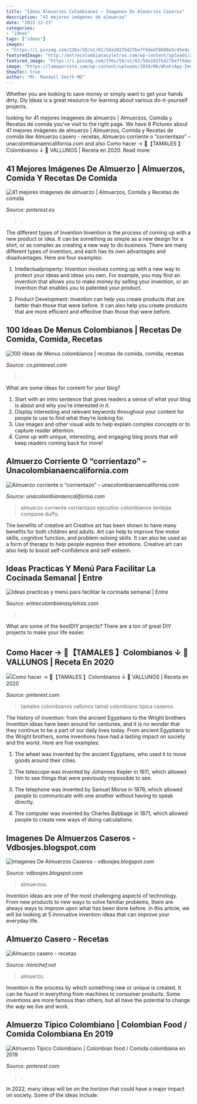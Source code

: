 ```yaml
---
title: "Ideas Almuerzos Colombianos ~ Imagenes De Almuerzos Caseros"
description: "41 mejores imágenes de almuerzo"
date: "2022-12-23"
categories:
- "ideas"
tags: ["ideas"]
images:
- "https://i.pinimg.com/236x/58/a1/02/58a102fb427be7f4dedf8608a5c45e4c--google-menu.jpg"
featuredImage: "http://entrecolombianasyletras.com/wp-content/uploads/2017/05/menu-mensual.jpg"
featured_image: "https://i.pinimg.com/236x/58/a1/02/58a102fb427be7f4dedf8608a5c45e4c--google-menu.jpg"
image: "https://lamayorista.com/wp-content/uploads/2019/06/WhatsApp-Image-2019-06-05-at-1.36.28-PM.jpeg"
ShowToc: true
author: "Mr. Randall Smith MD"
---
```



Whether you are looking to save money or simply want to get your hands dirty, Diy Ideas is a great resource for learning about various do-it-yourself projects.

	

		
looking for 41 mejores imágenes de almuerzo | Almuerzos, Comida y Recetas de comida you've visit to the right page. We have 8 Pictures about 41 mejores imágenes de almuerzo | Almuerzos, Comida y Recetas de comida like Almuerzo casero - recetas, Almuerzo corriente o “corrientazo” – unacolombianaencalifornia.com and also Como hacer → 🥇【TAMALES 】Colombianos ↓ 🥇 VALLUNOS | Receta en 2020. Read more:
		
    
## 41 Mejores Imágenes De Almuerzo | Almuerzos, Comida Y Recetas De Comida

<img loading=lazy src="https://i.pinimg.com/236x/58/a1/02/58a102fb427be7f4dedf8608a5c45e4c--google-menu.jpg" onerror="this.onerror=null;this.src='https://tse1.mm.bing.net/th?id=OIP.2rlNC4QagrlA7ZbMaUPiUgAAAA&amp;pid=15.1';" alt="41 mejores imágenes de almuerzo | Almuerzos, Comida y Recetas de comida">

_Source: pinterest.es_

>. 

	

The different types of Invention
Invention is the process of coming up with a new product or idea. It can be something as simple as a new design for a shirt, or as complex as creating a new way to do business. There are many different types of invention, and each has its own advantages and disadvantages. Here are four examples: 
1. Intellectualproperty: Invention involves coming up with a new way to protect your ideas and ideas you own. For example, you may find an invention that allows you to make money by selling your invention, or an invention that enables you to patented your product. 

2. Product Development: Invention can help you create products that are better than those that were before. It can also help you create products that are more efficient and effective than those that were before. 


    
## 100 Ideas De Menus Colombianos | Recetas De Comida, Comida, Recetas

<img loading=lazy src="https://i.pinimg.com/236x/af/c0/c3/afc0c3ae17d84b371c7c7c479d17bfe2--avocado-salads-stuffed-peppers.jpg" onerror="this.onerror=null;this.src='https://tse2.mm.bing.net/th?id=OIP.vP87hrBFkK_B5tGlv7LbLwAAAA&amp;pid=15.1';" alt="100 ideas de Menus colombianos | recetas de comida, comida, recetas">

_Source: co.pinterest.com_

>. 

	

What are some ideas for content for your blog?
1. Start with an intro sentence that gives readers a sense of what your blog is about and why you’re interested in it.
2. Display interesting and relevant keywords throughout your content for people to use to find what they’re looking for.
3. Use images and other visual aids to help explain complex concepts or to capture reader attention.
4. Come up with unique, interesting, and engaging blog posts that will keep readers coming back for more!

    
## Almuerzo Corriente O “corrientazo” – Unacolombianaencalifornia.com

<img loading=lazy src="https://farm4.staticflickr.com/3827/10027045963_f0a50033f7_c.jpg" onerror="this.onerror=null;this.src='https://tse4.mm.bing.net/th?id=OIP.ueektLxRlTyOf8HP58TKiQHaE8&amp;pid=15.1';" alt="Almuerzo corriente o “corrientazo” – unacolombianaencalifornia.com">

_Source: unacolombianaencalifornia.com_

>almuerzo corriente corrientazo ejecutivo colombianos lentejas compone duffy. 

	

The benefits of creative art
Creative art has been shown to have many benefits for both children and adults. Art can help to improve fine motor skills, cognitive function, and problem-solving skills. It can also be used as a form of therapy to help people express their emotions. Creative art can also help to boost self-confidence and self-esteem.

    
## Ideas Practicas Y Menú Para Facilitar La Cocinada Semanal | Entre

<img loading=lazy src="http://entrecolombianasyletras.com/wp-content/uploads/2017/05/menu-mensual.jpg" onerror="this.onerror=null;this.src='https://tse3.mm.bing.net/th?id=OIP.MiU1Wx253YFfwtPVB29udAHaDK&amp;pid=15.1';" alt="Ideas practicas y menú para facilitar la cocinada semanal | Entre">

_Source: entrecolombianasyletras.com_

>. 

	

What are some of the bestDIY projects?
There are a ton of great DIY projects to make your life easier.

    
## Como Hacer → 🥇【TAMALES 】Colombianos ↓ 🥇 VALLUNOS | Receta En 2020

<img loading=lazy src="https://i.pinimg.com/originals/10/ea/b4/10eab492ed58336b2d225fda3a869951.jpg" onerror="this.onerror=null;this.src='https://tse1.mm.bing.net/th?id=OIP.0u3R35EDobFk_mmgUniNwgHaHB&amp;pid=15.1';" alt="Como hacer → 🥇【TAMALES 】Colombianos ↓ 🥇 VALLUNOS | Receta en 2020">

_Source: pinterest.com_

>tamales colombianos vallunos tamal colombiano tipica caseros. 

	

The history of invention: from the ancient Egyptians to the Wright brothers
Invention ideas have been around for centuries, and it is no wonder that they continue to be a part of our daily lives today. From ancient Egyptians to the Wright brothers, some inventions have had a lasting impact on society and the world. Here are five examples:
1) The wheel was invented by the ancient Egyptians, who used it to move goods around their cities.

2) The telescope was invented by Johannes Kepler in 1611, which allowed him to see things that were previously impossible to see.

3) The telephone was invented by Samuel Morse in 1876, which allowed people to communicate with one another without having to speak directly.

4) The computer was invented by Charles Babbage in 1871, which allowed people to create new ways of doing calculations.

    
## Imagenes De Almuerzos Caseros - Vdbosjes.blogspot.com

<img loading=lazy src="https://lamayorista.com/wp-content/uploads/2019/06/WhatsApp-Image-2019-06-05-at-1.36.28-PM.jpeg" onerror="this.onerror=null;this.src='https://tse4.mm.bing.net/th?id=OIP._mZZD0giKPNCato_e2v44AHaJ4&amp;pid=15.1';" alt="Imagenes De Almuerzos Caseros - vdbosjes.blogspot.com">

_Source: vdbosjes.blogspot.com_

>almuerzos. 

	

Invention ideas are one of the most challenging aspects of technology. From new products to new ways to solve familiar problems, there are always ways to improve upon what has been done before. In this article, we will be looking at 5 innovative invention ideas that can improve your everyday life.

    
## Almuerzo Casero - Recetas

<img loading=lazy src="https://minichef.net/wp-content/uploads/2020/05/almuerzo-casero.jpg" onerror="this.onerror=null;this.src='https://tse4.mm.bing.net/th?id=OIP.ZuK_SYysJmAPi4Vz5LFhVAHaEK&amp;pid=15.1';" alt="Almuerzo casero - recetas">

_Source: minichef.net_

>almuerzo. 

	

Invention is the process by which something new or unique is created. It can be found in everything from machines to consumer products. Some inventions are more famous than others, but all have the potential to change the way we live and work.

    
## Almuerzo Típico Colombiano | Colombian Food / Comida Colombiana En 2019

<img loading=lazy src="https://i.pinimg.com/474x/83/bb/98/83bb9896ed2d1f282597002fde3f867e--colombian-food-tostadas.jpg" onerror="this.onerror=null;this.src='https://tse3.mm.bing.net/th?id=OIP.KpaVmJqjROzwzj8BSXFHHAAAAA&amp;pid=15.1';" alt="Almuerzo Típico Colombiano | Colombian food / Comida colombiana en 2019">

_Source: pinterest.com_

>. 

	

In 2022, many ideas will be on the horizon that could have a major impact on society. Some of the ideas include: 

